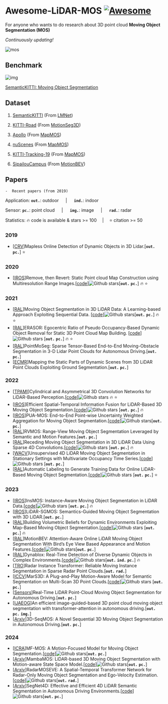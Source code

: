 # Awesome-LiDAR-MOS [![Awesome](https://awesome.re/badge.svg)](https://awesome.re)
For anyone who wants to do research about 3D point cloud **Moving Object Segmentation (MOS)**

*Continuously updating!*

![mos](./pic/mos.gif)



## Benchmark

 ![img](https://miniodis-rproxy.lisn.upsaclay.fr/py3-public/logos/0d93e3ab-862f-4551-905e-9f8169eccaba/logo.png)        

 [SemanticKITTI: Moving Object Segmentation](https://codalab.lisn.upsaclay.fr/competitions/7088)

## Dataset

1. [SemanticKITTI](http://semantic-kitti.org/)       (From [LMNet](https://github.com/PRBonn/LiDAR-MOS))

2. [KITTI-Road](https://github.com/haomo-ai/MotionSeg3D/blob/master/config/kitti_road_mos.md)             (From [MotionSeg3D](https://github.com/haomo-ai/MotionSeg3D))

3. [Apollo](https://www.ipb.uni-bonn.de/html/projects/apollo_dataset/LiDAR-MOS.zip)                     (From [MapMOS](https://github.com/PRBonn/MapMOS))

4. [nuScenes](https://github.com/PRBonn/MapMOS/blob/main/src/mapmos/datasets/nuscenes.py)               (From [MapMOS](https://github.com/PRBonn/MapMOS))

5. [KITTI-Tracking-19](https://www.ipb.uni-bonn.de/html/projects/kitti-tracking/post-processed/kitti-tracking.zip) (From [MapMOS](https://github.com/PRBonn/MapMOS))

6. [SipailouCampus](https://drive.google.com/file/d/1GnX9CMaH0AjRkkjtOpPv9F5vzqIcUhxR/view)   (From [MotionBEV](https://github.com/xiekkki/motionbev))

## Papers

```
-  Recent papers (from 2019)
```

Application: __`out.`__: outdoor &emsp; | &emsp; __`ind.`__: indoor &emsp;   

Sensor:          __`pc.`__: point cloud &emsp; | &emsp; __`img.`__: image &emsp; | &emsp; __`rad.`__: radar 

Statistics:       :fire: code is available & stars >= 100 &emsp;|&emsp; :star: citation >= 50

### 2019

- [[CRV](https://ieeexplore.ieee.org/document/8781606)]Mapless Online Detection of Dynamic Objects in 3D Lidar.[__`out.`__ __`pc.`__] :star:

### 2020

- [[IROS](https://ieeexplore.ieee.org/abstract/document/9340856)]Remove, then Revert: Static Point cloud Map Construction using Multiresolution Range Images.[[code](https://github.com/gisbi-kim/removert)]![Github stars](https://img.shields.io/github/stars/gisbi-kim/removert.svg)[__`out.`__ __`pc.`__] :fire: :star:

### 2021

- [[RAL](https://ieeexplore.ieee.org/abstract/document/9468982)]Moving Object Segmentation in 3D LiDAR Data: A Learning-based Approach Exploiting Sequential Data. [[code](https://github.com/PRBonn/LiDAR-MOS)]![Github stars](https://img.shields.io/github/stars/PRBonn/LiDAR-MOS.svg)[__`out.`__ __`pc.`__] :fire: :star:
- [[RAL](https://ieeexplore.ieee.org/document/9361109)]ERASOR: Egocentric Ratio of Pseudo Occupancy-Based Dynamic Object Removal for Static 3D Point Cloud Map Building. [[code](https://github.com/LimHyungTae/ERASOR)]![Github stars](https://img.shields.io/github/stars/LimHyungTae/ERASOR.svg) [__`out.`__ __`pc.`__] :fire: :star:
- [[RAL](https://ieeexplore.ieee.org/document/9309360)]PointMoSeg: Sparse Tensor-Based End-to-End Moving-Obstacle Segmentation in 3-D Lidar Point Clouds for Autonomous Driving.[__`out.`__ __`pc.`__]
- [[ECMR](https://ieeexplore.ieee.org/document/9568799)]Mapping the Static Parts of Dynamic Scenes from 3D LiDAR Point Clouds Exploiting Ground Segmentation.[__`out.`__ __`pc.`__]

### 2022

- [[TPAMI](https://ieeexplore.ieee.org/document/9495168)]Cylindrical and Asymmetrical 3D Convolution Networks for LiDAR-Based Perception.[[code](https://github.com/xinge008/Cylinder3D)]![Github stars](https://img.shields.io/github/stars/xinge008/Cylinder3D.svg) :fire: :star:
- [[IROS](https://ieeexplore.ieee.org/document/9981210)]Efficient Spatial-Temporal Information Fusion for LiDAR-Based 3D Moving Object Segmentation.[[code](https://github.com/haomo-ai/MotionSeg3D)]![Github stars](https://img.shields.io/github/stars/haomo-ai/MotionSeg3D) [__`out.`__ __`pc.`__] :fire:
- [[IROS](https://ieeexplore.ieee.org/abstract/document/9981500)]PUA-MOS: End-to-End Point-wise Uncertainty Weighted Aggregation for Moving Object Segmentation.[[code](https://github.com/chengchi-qy/PUA-MOS)]![Github stars](https://img.shields.io/github/stars/chengchi-qy/PUA-MOS)[__`out.`__ __`pc.`__]
- [[RAL](https://ieeexplore.ieee.org/document/9806157)]RVMOS: Range-View Moving Object Segmentation Leveraged by Semantic and Motion Features.[__`out.`__ __`pc.`__]
- [[RAL](https://ieeexplore.ieee.org/document/9796597)]Receding Moving Object Segmentation in 3D LiDAR Data Using Sparse 4D Convolutions.[[code](https://github.com/PRBonn/4DMOS)]![Github stars](https://img.shields.io/github/stars/PRBonn/4DMOS) [__`out.`__ __`pc.`__] :fire:
- [[WACV](https://openaccess.thecvf.com/content/WACV2023/html/Kreutz_Unsupervised_4D_LiDAR_Moving_Object_Segmentation_in_Stationary_Settings_With_WACV_2023_paper.html)]Unsupervised 4D LiDAR Moving Object Segmentation in Stationary Settings with Multivariate Occupancy Time Series.[[code](https://github.com/thkreutz/umosmots?tab=readme-ov-file)]![Github stars](https://img.shields.io/github/stars/thkreutz/umosmots?tab=readme-ov-file) [__`out.`__ __`pc.`__]
- [[RAL](https://ieeexplore.ieee.org/document/9756222)]Automatic Labeling to Generate Training Data for Online LiDAR-Based Moving Object Segmentation.[[code](https://github.com/PRBonn/auto-mos)]![Github stars](https://img.shields.io/github/stars/PRBonn/auto-mos) [__`out.`__ __`pc.`__] :star:

### 2023

- [[IROS](https://ieeexplore.ieee.org/abstract/document/10342277)]InsMOS: Instance-Aware Moving Object Segmentation in LiDAR Data.[[code](https://github.com/nubot-nudt/InsMOS)]![Github stars](https://img.shields.io/github/stars/nubot-nudt/InsMOS.svg)  [__`out.`__ __`pc.`__] :fire:
- [[IROS](https://ieeexplore.ieee.org/document/10341426)]LiDAR-SGMOS: Semantics-Guided Moving Object Segmentation with 3D LiDAR.[__`out.`__ __`pc.`__]
- [[RAL](https://ieeexplore.ieee.org/abstract/document/10173578)]Building Volumetric Beliefs for Dynamic Environments Exploiting Map-Based Moving Object Segmentation.[[code](https://github.com/PRBonn/MapMOS)]![Github stars](https://img.shields.io/github/stars/PRBonn/MapMOS.svg)  [__`out.`__ __`pc.`__] :fire:
- [[RAL](https://ieeexplore.ieee.org/document/10287575)]MotionBEV: Attention-Aware Online LiDAR Moving Object Segmentation With Bird’s Eye View Based Appearance and Motion Features.[[code](https://github.com/xiekkki/motionbev)]![Github stars](https://img.shields.io/github/stars/xiekkki/motionbev.svg)[__`out.`__ __`pc.`__]
- [[RAL](https://ieeexplore.ieee.org/document/10218983)]Dynablox: Real-Time Detection of Diverse Dynamic Objects in Complex Environments.[[code](https://github.com/ethz-asl/dynablox)]![Github stars](https://img.shields.io/github/stars/ethz-asl/dynablox.svg)[__`out.`__ __`ind.`__ __`pc.`__] :fire:
- [[TRO](https://ieeexplore.ieee.org/document/10339905)]Radar Instance Transformer: Reliable Moving Instance Segmentation in Sparse Radar Point Clouds.[__`out.`__ __`rad.`__]
- [[ICCV](https://openaccess.thecvf.com/content/CVPR2023/html/Liu_MarS3D_A_Plug-and-Play_Motion-Aware_Model_for_Semantic_Segmentation_on_Multi-Scan_CVPR_2023_paper.html)]MarS3D: A Plug-and-Play Motion-Aware Model for Semantic Segmentation on Multi-Scan 3D Point Clouds.[[code](https://github.com/CVMI-Lab/MarS3D)]![Github stars](https://img.shields.io/github/stars/CVMI-Lab/MarS3D.svg)  [__`out.`__ __`pc.`__]
- [[Sensors](https://www.mdpi.com/1424-8220/23/1/547)]Real-Time LiDAR Point-Cloud Moving Object Segmentation for Autonomous Driving.[__`out.`__ __`pc.`__]
- [[IJAEOG](https://www.sciencedirect.com/science/article/pii/S1569843223003126)]An efficient image-guided-based 3D point cloud moving object segmentation with transformer-attention in autonomous driving.[__`out.`__ __`pc.`__ __`img.`__]
- [[Arxiv](https://arxiv.org/pdf/2307.09044)]3D-SeqMOS: A Novel Sequential 3D Moving Object Segmentation in Autonomous Driving.[__`out.`__ __`pc.`__]

### 2024

- [[ICRA](https://arxiv.org/abs/2401.17023)]MF-MOS: A Motion-Focused Model for Moving Object Segmentation.[[code](https://github.com/SCNU-RISLAB/MF-MOS)]![Github stars](https://img.shields.io/github/stars/SCNU-RISLAB/MF-MOS.svg)[__`out.`__ __`pc.`__]
- [[Arxiv](https://arxiv.org/abs/2404.12794)]MambaMOS: LiDAR-based 3D Moving Object Segmentation with Motion-aware State Space Model.[[code](https://github.com/Terminal-K/MambaMOS)]![Github stars](https://img.shields.io/github/stars/Terminal-K/MambaMOS.svg)[**`out.`** **`pc.`**]
- [[Arxiv](https://arxiv.org/abs/2402.14380)]RadarMOSEVE: A Spatial-Temporal Transformer Network for Radar-Only Moving Object Segmentation and Ego-Velocity Estimation.[[code](https://github.com/ORCA-Uboat/RadarMOSEVE)]![Github stars](https://img.shields.io/github/stars/ORCA-Uboat/RadarMOSEVE.svg)[__`out.`__ __`rad.`__]
- [[Arxiv](https://arxiv.org/abs/2406.16279)]SegNet4D: Effective and Efficient 4D LiDAR Semantic Segmentation in Autonomous Driving Environments.[[code](https://github.com/nubot-nudt/SegNet4D)]![Github stars](https://img.shields.io/github/stars/nubot-nudt/SegNet4D.svg)[**`out.`** **`pc.`**]

